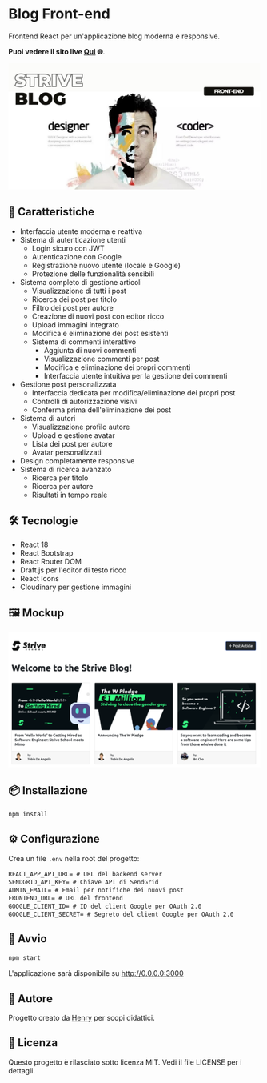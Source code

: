 # Blog Front-end

Frontend React per un'applicazione blog moderna e responsive.

**Puoi vedere il sito live [Qui](https://6-node-express-mongo-db-ch-1-front-end.vercel.app/) 🌐**.

![Cover del progetto](src/assets/cover.jpg)

## 🚀 Caratteristiche

- Interfaccia utente moderna e reattiva
- Sistema di autenticazione utenti
  - Login sicuro con JWT
  - Autenticazione con Google
  - Registrazione nuovo utente (locale e Google)
  - Protezione delle funzionalità sensibili
- Sistema completo di gestione articoli
  - Visualizzazione di tutti i post
  - Ricerca dei post per titolo
  - Filtro dei post per autore
  - Creazione di nuovi post con editor ricco
  - Upload immagini integrato
  - Modifica e eliminazione dei post esistenti
  - Sistema di commenti interattivo
    - Aggiunta di nuovi commenti
    - Visualizzazione commenti per post
    - Modifica e eliminazione dei propri commenti
    - Interfaccia utente intuitiva per la gestione dei commenti
- Gestione post personalizzata
    - Interfaccia dedicata per modifica/eliminazione dei propri post
    - Controlli di autorizzazione visivi
    - Conferma prima dell'eliminazione dei post
- Sistema di autori
  - Visualizzazione profilo autore
  - Upload e gestione avatar
  - Lista dei post per autore
  - Avatar personalizzati
- Design completamente responsive
- Sistema di ricerca avanzato
  - Ricerca per titolo
  - Ricerca per autore
  - Risultati in tempo reale

## 🛠 Tecnologie

- React 18
- React Bootstrap
- React Router DOM
- Draft.js per l'editor di testo ricco
- React Icons
- Cloudinary per gestione immagini

## 🖼️ Mockup

![Screenshot dell'applicazione](src/assets/ss_main.png)

## 📦 Installazione

```bash
npm install
```

## ⚙️ Configurazione

Crea un file `.env` nella root del progetto:

```
REACT_APP_API_URL= # URL del backend server
SENDGRID_API_KEY= # Chiave API di SendGrid
ADMIN_EMAIL= # Email per notifiche dei nuovi post
FRONTEND_URL= # URL del frontend
GOOGLE_CLIENT_ID= # ID del client Google per OAuth 2.0
GOOGLE_CLIENT_SECRET= # Segreto del client Google per OAuth 2.0
```

## 🚀 Avvio

```bash
npm start
```

L'applicazione sarà disponibile su http://0.0.0.0:3000

## 👤 Autore
Progetto creato da [Henry](https://github.com/henry8913) per scopi didattici.

## 📄 Licenza

Questo progetto è rilasciato sotto licenza MIT. Vedi il file LICENSE per i dettagli.